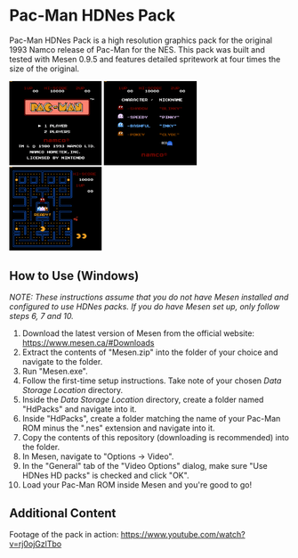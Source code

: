 # Pac-Man HDNes Pack
Pac-Man HDNes Pack is a high resolution graphics pack for the original 1993 Namco release of Pac-Man for the NES. This pack was built and tested with Mesen 0.9.5 and features detailed spritework at four times the size of the original.

<img src="https://github.com/PepCodes/HDNes-Graphics-Pac/blob/master/Screenshot_00.png" width="33%"> <img src="https://github.com/PepCodes/HDNes-Graphics-Pac/blob/master/Screenshot_01.png" width="33%"> <img src="https://github.com/PepCodes/HDNes-Graphics-Pac/blob/master/Screenshot_02.png" width="33%">

## How to Use (Windows)
<i>NOTE: These instructions assume that you do not have Mesen installed and configured to use HDNes packs. If you do have Mesen set up, only follow steps 6, 7 and 10.</i>
1. Download the latest version of Mesen from the official website: https://www.mesen.ca/#Downloads
2. Extract the contents of "Mesen.zip" into the folder of your choice and navigate to the folder.
3. Run "Mesen.exe".
4. Follow the first-time setup instructions. Take note of your chosen <i>Data Storage Location</i> directory.
5. Inside the <i>Data Storage Location</i> directory, create a folder named "HdPacks" and navigate into it.
6. Inside "HdPacks", create a folder matching the name of your Pac-Man ROM minus the ".nes" extension and navigate into it.
7. Copy the contents of this repository (downloading is recommended) into the folder.
8. In Mesen, navigate to "Options -> Video".
9. In the "General" tab of the "Video Options" dialog, make sure "Use HDNes HD packs" is checked and click "OK".
10. Load your Pac-Man ROM inside Mesen and you're good to go!

## Additional Content
Footage of the pack in action: https://www.youtube.com/watch?v=rj0ojGzlTbo
